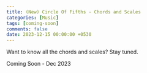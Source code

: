 ```yaml
--- 
title: (New) Circle Of Fifths - Chords and Scales
categories: [Music]
tags: [coming-soon]
comments: false
date: 2023-12-15 00:00:00 +0530
---
```


Want to know all the chords and scales? Stay tuned.

Coming Soon - Dec 2023